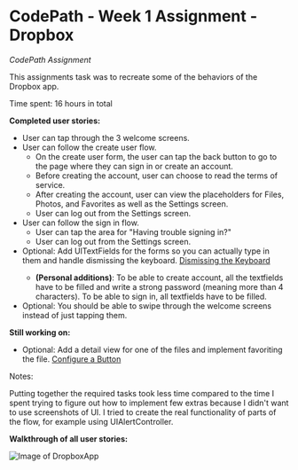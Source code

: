 # CodePath - Week 1 Assignment - Dropbox

<i>CodePath Assignment</i>

This assignments task was to recreate some of the behaviors of the Dropbox app.

Time spent: 16 hours in total

<b>Completed user stories:</b>
<ul>
<li>User can tap through the 3 welcome screens.</li>
<li>User can follow the create user flow.

<ul>
<li>On the create user form, the user can tap the back button to go to the page where they can sign in or create an account.</li>
<li>Before creating the account, user can choose to read the terms of service.</li>
<li>After creating the account, user can view the placeholders for Files, Photos, and Favorites as well as the Settings screen.</li>
<li>User can log out from the Settings screen.</li>
</ul></li>
<li>User can follow the sign in flow.

<ul>
<li>User can tap the area for "Having trouble signing in?"</li>
<li>User can log out from the Settings screen.</li>
</ul></li>
<li>Optional: Add UITextFields for the forms so you can actually type in them and handle dismissing the keyboard. <a href="https://guides.codepath.com/ios/Registering-for-Keyboard-Events#step-6-move-uitextfield-back-when-keyboard-is-hidden">Dismissing the Keyboard</a></li>
<ul>
<li><b>(Personal additions)</b>: To be able to create account, all the textfields have to be filled and write a strong password (meaning more than 4 characters). To be able to sign in, all textfields have to be filled.</li>

</ul>
<li>Optional: You should be able to swipe through the welcome screens instead of just tapping them.
</li>
</ul>

<b>Still working on:</b>
<ul>
<li>Optional: Add a detail view for one of the files and implement favoriting the file. <a href="https://guides.codepath.com/ios/Configure-a-Button">Configure a Button</a></li>
</ul>
 
 
Notes:

Putting together the required tasks took less time compared to the time I spent trying to figure out how to implement few extras because I didn't want to use screenshots of UI. I tried to create the real functionality of parts of the flow, for example using UIAlertController.


<b>Walkthrough of all user stories:</b>


![Image of DropboxApp](http://imgur.com/WMwYa6j)
